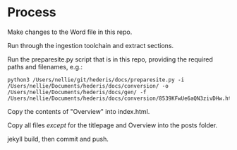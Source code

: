 # Process

Make changes to the Word file in this repo.

Run through the ingestion toolchain and extract sections.

Run the preparesite.py script that is in this repo, providing the required paths and filenames, e.g.: 

```
python3 /Users/nellie/git/hederis/docs/preparesite.py -i /Users/nellie/Documents/hederis/docs/conversion/ -o /Users/nellie/Documents/hederis/docs/gen/ -f /Users/nellie/Documents/hederis/docs/conversion/8539KFwUe6aQN3zivDHw.html
```

Copy the contents of "Overview" into index.html.

Copy all files *except* for the titlepage and Overview into the posts folder.

jekyll build, then commit and push.